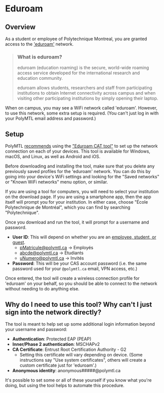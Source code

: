 # Eduroam

## Overview

As a student or employee of Polytechnique Montreal, you are granted access to the ['eduroam'](https://eduroam.org/what-is-eduroam/) network. 

> ### What is eduroam?
> 
> eduroam (education roaming) is the secure, world-wide roaming access service developed for the international research and education community.
> 
> eduroam allows students, researchers and staff from participating institutions to obtain Internet connectivity across campus and when visiting other participating institutions by simply opening their laptop.

When on campus, you may see a WiFi network called 'eduroam'. However, to use this network, some extra setup is required. (You can't just log in with your PolyMTL email address and password.)

## Setup

PolyMTL [recommends](https://www.polymtl.ca/si/reseaux/reseau-sans-fil#WIFI_Personnel_Etudiant) using the ["Eduroam CAT tool"](https://cat.eduroam.org/) to set up the network connection on each of your devices. This tool is available for Windows, macOS, and Linux, as well as Android and iOS.

Before downloading and installing the tool, make sure that you delete any previously saved profiles for the 'eduroam' network. You can do this by going into your device's WiFi settings and looking for the "Saved networks" or "Known WiFi networks" menu option, or similar.

If you are using a tool for computers, you will need to select your institution on the download page. If you are using a smartphone app, then the app itself will prompt you for your institution. In either case, choose "École Polytechnique de Montréal", which you can find by searching "Polytechnique".

Once you download and run the tool, it will prompt for a username and password.

* **User ID**: This will depend on whether you are an [employee, student, or guest](https://www.polymtl.ca/si/reseaux/reseau-sans-fil#WIFI_Personnel_Etudiant).
  * pMatricule@polymtl.ca -> Employés
  * abcde@polymtl.ca -> Étudiants
  * uNumero@polymtl.ca -> Invités
* **Password**: This will be your CAS account password (i.e. the same password used for your `@polymtl.ca` email, VPN access, etc.)

Once entered, the tool will create a wireless connection profile for 'eduroam' on your behalf, so you should be able to connect to the network without needing to do anything else. 

## Why do I need to use this tool? Why can't I just sign into the network directly?

The tool is meant to help set up some additional login information beyond your username and password:

* **Authentication**: Protected EAP (PEAP)
* **Inner/Phase 2 authentication**: MSCHAPv2
* **CA Certificate**: Entrust Root Certification Authority - G2
    * Setting this certificate will vary depending on device. (Some instructions say "Use system certificates", others will create a custom certificate just for 'eduroam'.)
* **Anonymous identity**: anonymous#####@polymtl.ca

It's possible to set some or all of these yourself if you know what you're doing, but using the tool helps to automate this procedure.
